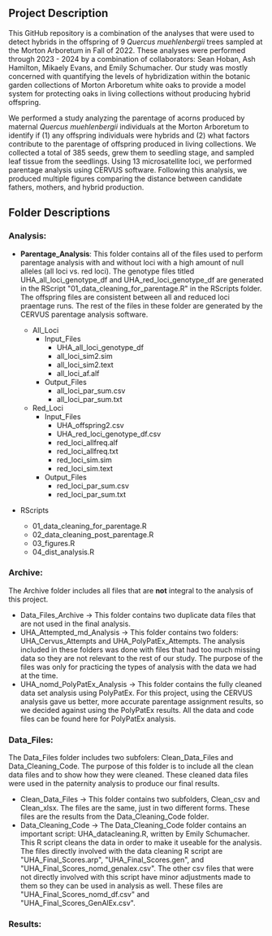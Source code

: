 ## Project Description
This GitHub repository is a combination of the analyses that were used to detect hybrids in the offspring of 9 _Quercus muehlenbergii_ trees sampled at the Morton Arboretum in Fall of 2022. These analyses were performed through 2023 - 2024 by a combination of collaborators: Sean Hoban, Ash Hamilton, Mikaely Evans, and Emily Schumacher. Our study was mostly concerned with quantifying the levels of hybridization within the botanic garden collections of Morton Arboretum white oaks to provide a model system for protecting oaks in living collections without producing hybrid offspring. 

We performed a study analyzing the parentage of acorns produced by maternal <i>Quercus muehlenbergii</i> individuals at the Morton Arboretum to identify if (1) any offspring individuals were hybrids and (2) what factors contribute to the parentage of offspring produced in living collections. We collected a total of 385 seeds, grew them to seedling stage, and sampled leaf tissue from the seedlings. Using 13 microsatellite loci, we performed parentage analysis using CERVUS software. Following this analysis, we produced multiple figures comparing the distance between candidate fathers, mothers, and hybrid production. 

## Folder Descriptions

### Analysis:
- <b>Parentage_Analysis</b>: This folder contains all of the files used to perform parentage analysis with and without loci with a high amount of null alleles (all loci vs. red loci). The genotype files titled UHA_all_loci_genotype_df and UHA_red_loci_genotype_df are generated in the RScript "01_data_cleaning_for_parentage.R" in the RScripts folder. The offspring files are consistent between all and reduced loci praentage runs. The rest of the files in these folder are generated by the CERVUS parentage analysis software.
    - All_Loci
        - Input_Files
            - UHA_all_loci_genotype_df
            - all_loci_sim2.sim
            - all_loci_sim2.text
            - all_loci_af.alf    
        - Output_Files
            - all_loci_par_sum.csv
            - all_loci_par_sum.txt
    - Red_Loci
        - Input_Files
            - UHA_offspring2.csv
            - UHA_red_loci_genotype_df.csv
            - red_loci_allfreq.alf
            - red_loci_allfreq.txt
            - red_loci_sim.sim
            - red_loci_sim.text
        - Output_Files
            - red_loci_par_sum.csv
            - red_loci_par_sum.txt
           
- RScripts
    - 01_data_cleaning_for_parentage.R
    - 02_data_cleaning_post_parentage.R
    - 03_figures.R
    - 04_dist_analysis.R

### Archive:
The Archive folder includes all files that are **not** integral to the analysis of this project. 

  - Data_Files_Archive → This folder contains two duplicate data files that are not used in the final analysis.
  - UHA_Attempted_md_Analysis → This folder contains two folders: UHA_Cervus_Attempts and UHA_PolyPatEx_Attempts. The analysis included in these folders was done with files that had too much missing data so they are not relevant to the rest of our study. The purpose of the files was only for practicing the types of analysis with the data we had at the time. 
  - UHA_nomd_PolyPatEx_Analysis → This folder contains the fully cleaned data set analysis using PolyPatEx. For this project, using the CERVUS analysis gave us better, more accurate parentage assignment results, so we decided against using the PolyPatEx results. All the data and code files can be found here for PolyPatEx analysis.


### Data_Files:
The Data_Files folder includes two subfolers: Clean_Data_Files and Data_Cleaning_Code. The purpose of this folder is to include all the clean data files and to show how they were cleaned. These cleaned data files were used in the  paternity analysis to produce our final results.

  - Clean_Data_Files → This folder contains two subfolders, Clean_csv and Clean_xlsx. The files are the same, just in two different forms. These files are the results from the Data_Cleaning_Code folder.
  - Data_Cleaning_Code → The Data_Cleaning_Code folder contains an important script: UHA_datacleaning.R, written by Emily Schumacher. This R script cleans the data in order to make it useable for the analysis. The files directly involved with the data cleaning R script are "UHA_Final_Scores.arp", "UHA_Final_Scores.gen", and "UHA_Final_Scores_nomd_genalex.csv". The other csv files that were not directly involved with this script have minor adjustments made to them so they can be used in analysis as well. These files are "UHA_Final_Scores_nomd_df.csv" and "UHA_Final_Scores_GenAlEx.csv".

### Results:
